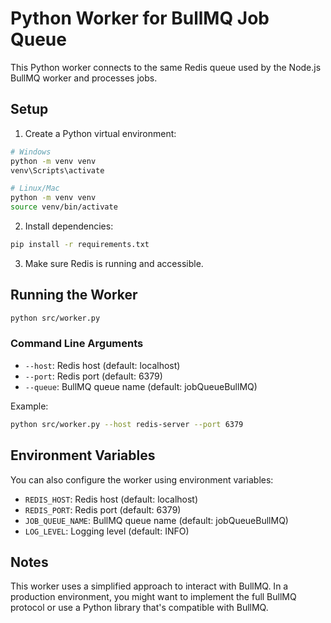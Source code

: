 # Python Worker for BullMQ Job Queue

This Python worker connects to the same Redis queue used by the Node.js BullMQ worker and processes jobs.

## Setup

1. Create a Python virtual environment:

```bash
# Windows
python -m venv venv
venv\Scripts\activate

# Linux/Mac
python -m venv venv
source venv/bin/activate
```

2. Install dependencies:

```bash
pip install -r requirements.txt
```

3. Make sure Redis is running and accessible.

## Running the Worker

```bash
python src/worker.py
```

### Command Line Arguments

- `--host`: Redis host (default: localhost)
- `--port`: Redis port (default: 6379)
- `--queue`: BullMQ queue name (default: jobQueueBullMQ)

Example:
```bash
python src/worker.py --host redis-server --port 6379
```

## Environment Variables

You can also configure the worker using environment variables:

- `REDIS_HOST`: Redis host (default: localhost)
- `REDIS_PORT`: Redis port (default: 6379)
- `JOB_QUEUE_NAME`: BullMQ queue name (default: jobQueueBullMQ)
- `LOG_LEVEL`: Logging level (default: INFO)

## Notes

This worker uses a simplified approach to interact with BullMQ. In a production environment, you might want to implement the full BullMQ protocol or use a Python library that's compatible with BullMQ.